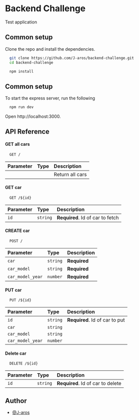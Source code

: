 # Backend Challenge

Test application

## Common setup

Clone the repo and install the dependencies.

```bash
  git clone https://github.com/J-aros/backend-challenge.git
  cd backend-challenge
```

```bash
  npm install
```

## Common setup

To start the express server, run the following

```bash
  npm run dev
```

Open http://localhost:3000.

## API Reference

#### GET all cars

```http
  GET /
```

| Parameter | Type | Description     |
| :-------- | :--- | :-------------- |
|           |      | Return all cars |

#### GET car

```http
  GET /${id}
```

| Parameter | Type     | Description                      |
| :-------- | :------- | :------------------------------- |
| `id`      | `string` | **Required**. Id of car to fetch |

#### CREATE car

```http
  POST /
```

| Parameter        | Type     | Description  |
| :--------------- | :------- | :----------- |
| `car`            | `string` | **Required** |
| `car_model`      | `string` | **Required** |
| `car_model_year` | `number` | **Required** |

#### PUT car

```http
  PUT /${id}
```

| Parameter        | Type     | Description                    |
| :--------------- | :------- | :----------------------------- |
| `id`             | `string` | **Required**. Id of car to put |
| `car`            | `string` |                                |
| `car_model`      | `string` |                                |
| `car_model_year` | `number` |                                |

#### Delete car

```http
  DELETE /${id}
```

| Parameter | Type     | Description                       |
| :-------- | :------- | :-------------------------------- |
| `id`      | `string` | **Required**. Id of car to delete |

## Author

- [@J-aros](https://github.com/J-aros)
